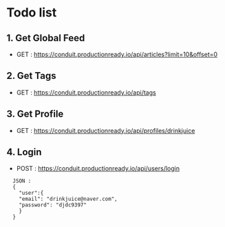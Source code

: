 # Todo list

## 1. Get Global Feed

- GET : https://conduit.productionready.io/api/articles?limit=10&offset=0

## 2. Get Tags

- GET : https://conduit.productionready.io/api/tags

## 3. Get Profile

- GET : https://conduit.productionready.io/api/profiles/drinkjuice

## 4. Login

- POST : https://conduit.productionready.io/api/users/login

```
  JSON :
  {
    "user":{
    "email": "drinkjuice@naver.com",
    "password": "djdc9397"
    }
  }
```
